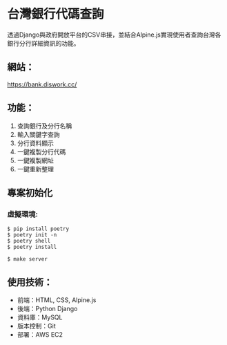 # 台灣銀行代碼查詢
透過Django與政府開放平台的CSV串接，並結合Alpine.js實現使用者查詢台灣各銀行分行詳細資訊的功能。

## 網站：
https://bank.diswork.cc/

## 功能：
1. 查詢銀行及分行名稱
2. 輸入關鍵字查詢
3. 分行資料顯示
4. 一鍵複製分行代碼
5. 一鍵複製網址
6. 一鍵重新整理

## 專案初始化
### 虛擬環境:
```
$ pip install poetry
$ poetry init -n
$ poetry shell
$ poetry install
```
```
$ make server
```

## 使用技術：
- 前端：HTML, CSS, Alpine.js
- 後端：Python Django
- 資料庫：MySQL
- 版本控制：Git
- 部署：AWS EC2